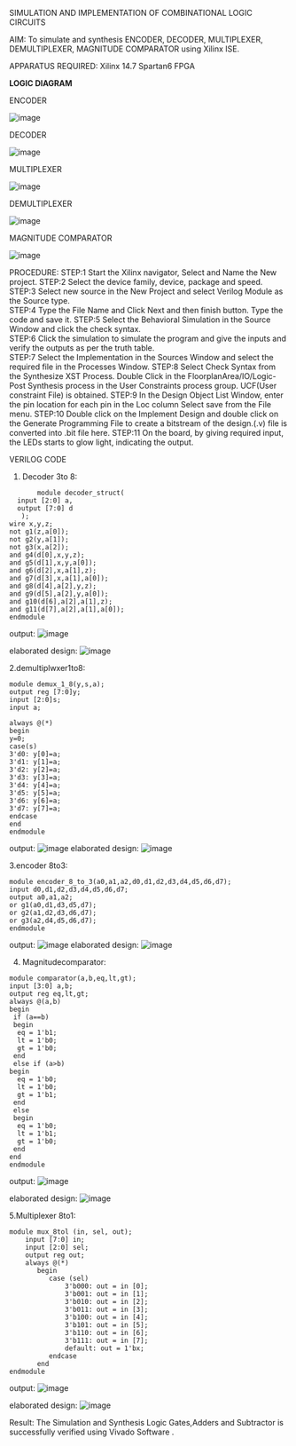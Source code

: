 SIMULATION AND IMPLEMENTATION OF  COMBINATIONAL LOGIC CIRCUITS

AIM: 
 To simulate and synthesis ENCODER, DECODER, MULTIPLEXER, DEMULTIPLEXER, MAGNITUDE COMPARATOR using Xilinx ISE.

APPARATUS REQUIRED:
Xilinx 14.7
Spartan6 FPGA

**LOGIC DIAGRAM**

ENCODER

![image](https://github.com/navaneethans/VLSI-LAB-EXP-2/assets/6987778/3cd1f95e-7531-4cad-9154-fdd397ac439e)


DECODER

![image](https://github.com/navaneethans/VLSI-LAB-EXP-2/assets/6987778/45a5e6cf-bbe0-4fd5-ac84-e5ad4477483b)


MULTIPLEXER

![image](https://github.com/navaneethans/VLSI-LAB-EXP-2/assets/6987778/427f75b2-8e67-44b9-ac45-a66651787436)


DEMULTIPLEXER

![image](https://github.com/navaneethans/VLSI-LAB-EXP-2/assets/6987778/1c45a7fc-08ac-4f76-87f2-c084e7150557)


MAGNITUDE COMPARATOR

![image](https://github.com/navaneethans/VLSI-LAB-EXP-2/assets/6987778/b2fe7a05-6bf7-4dcb-8f5d-28abbf7ea8c2)


  
PROCEDURE:
STEP:1  Start  the Xilinx navigator, Select and Name the New project.
STEP:2  Select the device family, device, package and speed.       
STEP:3  Select new source in the New Project and select Verilog Module as the Source type.                       
STEP:4  Type the File Name and Click Next and then finish button. Type the code and save it.
STEP:5  Select the Behavioral Simulation in the Source Window and click the check syntax.                       
STEP:6  Click the simulation to simulate the program and  give the inputs and verify the outputs as per the truth table.               
STEP:7  Select the Implementation in the Sources Window and select the required file in the Processes Window.
STEP:8  Select Check Syntax from the Synthesize  XST Process. Double Click in the  FloorplanArea/IO/Logic-Post Synthesis process in the User Constraints process group. UCF(User constraint File) is obtained. 
STEP:9  In the Design Object List Window, enter the pin location for each pin in the Loc column Select save from the File menu.
STEP:10 Double click on the Implement Design and double click on the Generate Programming File to create a bitstream of the design.(.v) file is converted into .bit file here.
STEP:11  On the board, by giving required input, the LEDs starts to glow light, indicating the output.

VERILOG CODE

   1. Decoder 3to 8:
```
       module decoder_struct(  
  input [2:0] a,    
  output [7:0] d    
   );
wire x,y,z;
not g1(z,a[0]);
not g2(y,a[1]);
not g3(x,a[2]);
and g4(d[0],x,y,z);
and g5(d[1],x,y,a[0]);
and g6(d[2],x,a[1],z);
and g7(d[3],x,a[1],a[0]);
and g8(d[4],a[2],y,z);
and g9(d[5],a[2],y,a[0]);
and g10(d[6],a[2],a[1],z);
and g11(d[7],a[2],a[1],a[0]);
endmodule
```
output:
![image](https://github.com/Gokuls2003/VLSI-LAB-EXP-2/assets/159005418/c52832ba-6d26-431a-bc80-7fcaa83a00a4)

elaborated design:
![image](https://github.com/Gokuls2003/VLSI-LAB-EXP-2/assets/159005418/5c18434d-7018-41ed-8ead-832f61928a99)



2.demultiplwxer1to8:
```
module demux_1_8(y,s,a);
output reg [7:0]y;
input [2:0]s;
input a;

always @(*)
begin 
y=0;
case(s)
3'd0: y[0]=a;
3'd1: y[1]=a;
3'd2: y[2]=a;
3'd3: y[3]=a;
3'd4: y[4]=a;
3'd5: y[5]=a;
3'd6: y[6]=a;
3'd7: y[7]=a;
endcase
end
endmodule
```
output:
![image](https://github.com/Gokuls2003/VLSI-LAB-EXP-2/assets/159005418/5b6f3beb-121f-4b0f-92d4-639d155fc510)
elaborated design:
![image](https://github.com/Gokuls2003/VLSI-LAB-EXP-2/assets/159005418/8e5f8db2-274e-4f65-b5a5-6220b7d410fe)

3.encoder 8to3:
```
module encoder_8_to_3(a0,a1,a2,d0,d1,d2,d3,d4,d5,d6,d7);
input d0,d1,d2,d3,d4,d5,d6,d7;
output a0,a1,a2;
or g1(a0,d1,d3,d5,d7);
or g2(a1,d2,d3,d6,d7);
or g3(a2,d4,d5,d6,d7);
endmodule
```
output:
![image](https://github.com/Gokuls2003/VLSI-LAB-EXP-2/assets/159005418/db5a1c29-cf60-4c5a-8cd9-65677edc805c)
elaborated design:
![image](https://github.com/Gokuls2003/VLSI-LAB-EXP-2/assets/159005418/e89f0116-af76-45cd-af5a-2c47f8231001)

4. Magnitudecomparator:
```
module comparator(a,b,eq,lt,gt);
input [3:0] a,b;
output reg eq,lt,gt;
always @(a,b)
begin
 if (a==b)
 begin
  eq = 1'b1;
  lt = 1'b0;
  gt = 1'b0;
 end
 else if (a>b)
begin
  eq = 1'b0;
  lt = 1'b0;
  gt = 1'b1;
 end
 else
 begin
  eq = 1'b0;
  lt = 1'b1;
  gt = 1'b0;
 end
end 
endmodule
```
output:
![image](https://github.com/Gokuls2003/VLSI-LAB-EXP-2/assets/159005418/8a6430c4-145c-4760-b99a-8660f411dbad)

elaborated design:
![image](https://github.com/Gokuls2003/VLSI-LAB-EXP-2/assets/159005418/2f03e0c7-a251-444a-82df-e5ea5bd64b9d)

5.Multiplexer 8to1:
```
module mux_8tol (in, sel, out);
    input [7:0] in;
    input [2:0] sel;
    output reg out;
    always @(*)
       begin
          case (sel)
              3'b000: out = in [0];
              3'b001: out = in [1];
              3'b010: out = in [2];
              3'b011: out = in [3];
              3'b100: out = in [4];
              3'b101: out = in [5];
              3'b110: out = in [6];
              3'b111: out = in [7];
              default: out = 1'bx;
          endcase
       end
endmodule
```
output:
![image](https://github.com/Gokuls2003/VLSI-LAB-EXP-2/assets/159005418/ac7b19e2-1e84-4365-8c8a-e68f3dbcca77)

elaborated design:
![image](https://github.com/Gokuls2003/VLSI-LAB-EXP-2/assets/159005418/cfe3227e-67da-4bc5-a414-8b7dc734d18a)

Result:
 The Simulation and Synthesis Logic Gates,Adders and Subtractor is successfully verified using Vivado Software .



